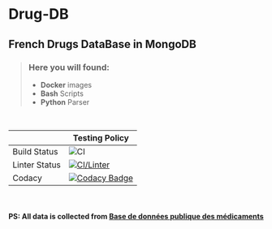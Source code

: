 # Drug-DB

## French Drugs DataBase in MongoDB

> ### Here you will found:
> - **Docker** images
> - **Bash** Scripts
> - **Python** Parser

<br>

| |Testing Policy|
|-|--------------|
|Build Status|![CI](https://github.com/Nathan-Moignard/Drug-DB/workflows/CI/badge.svg)|
|Linter Status|[![CI/Linter](https://github.com/Nathan-Moignard/Drug-DB/actions/workflows/linter.yml/badge.svg)](https://github.com/Nathan-Moignard/Drug-DB/actions/workflows/linter.yml)|
|Codacy|[![Codacy Badge](https://app.codacy.com/project/badge/Grade/a3cc5a692ac44f09a8130579643ee541)](https://www.codacy.com/gh/Nathan-Moignard/Drug-DB/dashboard?utm_source=github.com&amp;utm_medium=referral&amp;utm_content=Nathan-Moignard/Drug-DB&amp;utm_campaign=Badge_Grade)|

<br>

#### PS: All data is collected from <a href="https://base-donnees-publique.medicaments.gouv.fr/index.php" target="_blank">Base de données publique des médicaments</a>
